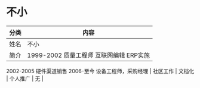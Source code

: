 不小
===

分类 | 内容 | 
---|---|
姓名 | 不小 | 
简介 | 1999-2002  质量工程师  互联网编辑  ERP实施
2002-2005  硬件渠道销售
2006-至今   设备工程师，采购经理 | 
社区工作 | 文档化 | 
个人推广 | 无 | 

